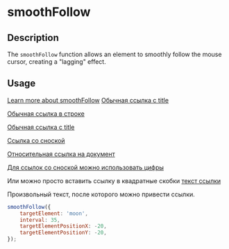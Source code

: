 # smoothFollow

## Description

The `smoothFollow` function allows an element to smoothly follow the mouse cursor, creating a "lagging" effect.

## Usage


[Learn more about smoothFollow](https://serednii.github.io/smoothFollow/)
[Обычная ссылка с title](https://www.google.com "Сайт Google")

[Обычная ссылка в строке](https://www.google.com)

[Обычная ссылка с title](https://www.google.com "Сайт Google")

[Ссылка со сноской][Произвольный регистронезависимый текст]

[Относительная ссылка на документ](../blob/master/LICENSE)

[Для ссылок со сноской можно использовать цифры][1]

Или можно просто вставить ссылку в квадратные скобки [текст ссылки]

Произвольный текст, после которого можно привести ссылки.

[произвольный регистронезависимый текст]: https://www.mozilla.org
[1]: http://slashdot.org
[текст ссылки]: http://www.reddit.com

```javascript
smoothFollow({
    targetElement: 'moon',
    interval: 35,
    targetElementPositionX: -20,
    targetElementPositionY: -20,
});
